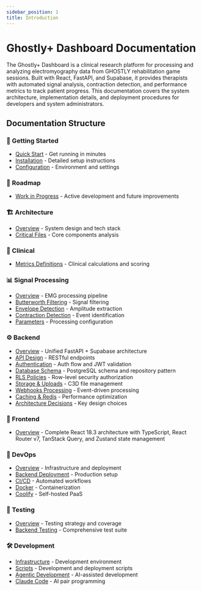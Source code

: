 ```yaml
---
sidebar_position: 1
title: Introduction
---
```


# Ghostly+ Dashboard Documentation

The Ghostly+ Dashboard is a clinical research platform for processing and analyzing electromyography data from GHOSTLY rehabilitation game sessions. Built with React, FastAPI, and Supabase, it provides therapists with automated signal analysis, contraction detection, and performance metrics to track patient progress. This documentation covers the system architecture, implementation details, and deployment procedures for developers and system administrators.

## Documentation Structure

### 🚀 Getting Started
- [Quick Start](./getting-started/quick-start.md) - Get running in minutes
- [Installation](./getting-started/installation.md) - Detailed setup instructions
- [Configuration](./getting-started/configuration.md) - Environment and settings

### 📍 Roadmap
- [Work in Progress](./roadmap/work-in-progress.md) - Active development and future improvements

### 🏗️ Architecture
- [Overview](./architecture/overview.md) - System design and tech stack
- [Critical Files](./architecture/critical-files.md) - Core components analysis

### 🏥 Clinical
- [Metrics Definitions](./clinical/metrics-definitions.md) - Clinical calculations and scoring

### 📊 Signal Processing
- [Overview](./signal-processing/overview.md) - EMG processing pipeline
- [Butterworth Filtering](./signal-processing/butterworth-filtering.md) - Signal filtering
- [Envelope Detection](./signal-processing/envelope-detection.md) - Amplitude extraction
- [Contraction Detection](./signal-processing/contraction-detection.md) - Event identification
- [Parameters](./signal-processing/parameters.md) - Processing configuration

### ⚙️ Backend
- [Overview](./backend/overview.md) - Unified FastAPI + Supabase architecture
- [API Design](./backend/api-design.md) - RESTful endpoints
- [Authentication](./backend/authentication.md) - Auth flow and JWT validation
- [Database Schema](./backend/database-schema.md) - PostgreSQL schema and repository pattern
- [RLS Policies](./backend/rls-policies.md) - Row-level security authorization
- [Storage & Uploads](./backend/storage-uploads.md) - C3D file management
- [Webhooks Processing](./backend/webhooks-processing.md) - Event-driven processing
- [Caching & Redis](./backend/caching-redis.md) - Performance optimization
- [Architecture Decisions](./backend/architecture-decisions.md) - Key design choices

### 🎨 Frontend
- [Overview](./frontend/overview.md) - Complete React 18.3 architecture with TypeScript, React Router v7, TanStack Query, and Zustand state management

### 🚀 DevOps
- [Overview](./devops/overview.md) - Infrastructure and deployment
- [Backend Deployment](./devops/deployment.md) - Production setup
- [CI/CD](./devops/ci-cd.md) - Automated workflows
- [Docker](./devops/docker.md) - Containerization
- [Coolify](./devops/coolify.md) - Self-hosted PaaS

### 🧪 Testing
- [Overview](./testing/overview.md) - Testing strategy and coverage
- [Backend Testing](./testing/backend-testing.md) - Comprehensive test suite

### 🛠️ Development
- [Infrastructure](./development/infrastructure.md) - Development environment
- [Scripts](./development/scripts.md) - Development and deployment scripts
- [Agentic Development](./development/agentic-development.md) - AI-assisted development
- [Claude Code](./development/claude-code.md) - AI pair programming